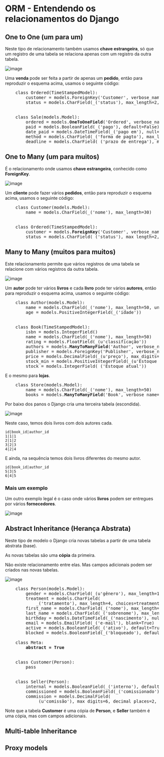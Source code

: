 # ORM - Entendendo os relacionamentos do Django

## One to One (um para um)

Neste tipo de relacionamento também usamos **chave estrangeira**, só que um registro de uma tabela se relaciona apenas com um registro da outra tabela.

![image](img/02oneToone.jpg)

Uma **venda** pode ser feita a partir de apenas um **pedido**, então para reproduzir o esquema acima, usamos o seguinte código:

<pre>
    class Ordered(TimeStampedModel):
        customer = models.ForeignKey('Customer', verbose_name=_('cliente'), related_name='cliente_pedido')
        status = models.CharField(_('status'), max_length=2, choices=status_list, default='pe')


    class Sale(models.Model):
        ordered = models.<b>OneToOneField</b>('Ordered', verbose_name=_('pedido'))
        paid = models.BooleanField(_('pago'), default=False)
        date_paid = models.DateTimeField(_('pago em'), null=True, blank=True)
        method = models.CharField(_('forma de pagto'), max_length=20, blank=True)
        deadline = models.CharField(_('prazo de entrega'), max_length=50, blank=True)
</pre>


## One to Many (um para muitos)

É o relacionamento onde usamos **chave estrangeira**, conhecido como **ForeignKey**.

![image](img/01fk.jpg)

Um **cliente** pode fazer vários **pedidos**, então para reproduzir o esquema acima, usamos o seguinte código:

<pre>
    class Customer(models.Model):
        name = models.CharField(_('nome'), max_length=30)


    class Ordered(TimeStampedModel):
        customer = models.<b>ForeignKey</b>('Customer', verbose_name=_('cliente'), related_name='cliente_pedido')
        status = models.CharField(_('status'), max_length=2, choices=status_list, default='pe')
</pre>


## Many to Many (muitos para muitos)

Este relacionamento permite que vários registros de uma tabela se relacione com vários registros da outra tabela.

![image](img/03m2m.jpg)

Um **autor** pode ter vários **livros** e cada **livro** pode ter vários **autores**, então para reproduzir o esquema acima, usamos o seguinte código:

<pre>
    class Author(models.Model):
        name = models.CharField(_('nome'), max_length=50, unique=True)
        age = models.PositiveIntegerField(_('idade'))


    class Book(TimeStampedModel):
        isbn = models.IntegerField()
        name = models.CharField(_('nome'), max_length=50)
        rating = models.FloatField(_(u'classificação'))
        authors = models.<b>ManyToManyField</b>('Author', verbose_name='autores')
        publisher = models.ForeignKey('Publisher', verbose_name='editora')
        price = models.DecimalField(_(u'preço'), max_digits=5, decimal_places=2)
        stock_min = models.PositiveIntegerField(_(u'Estoque mínimo'), default=0)
        stock = models.IntegerField(_('Estoque atual'))
</pre>

E o mesmo para **lojas**.

<pre>
    class Store(models.Model):
        name = models.CharField(_('nome'), max_length=50)
        books = models.<b>ManyToManyField</b>('Book', verbose_name='livros')
</pre>

Por baixo dos panos o Django cria uma terceira tabela (escondida).

![image](img/sqlite01.png)
    
Neste caso, temos dois livros com dois autores cada.

    id|book_id|author_id
    1|1|1
    2|1|2
    3|2|3
    4|2|4

E ainda, na sequência temos dois livros diferentes do mesmo autor.

    id|book_id|author_id
    5|3|5
    6|4|5

### Mais um exemplo

Um outro exemplo legal é o caso onde vários **livros** podem ser entregues por vários **fornecedores**.

![image](img/04m2m.jpg)


## Abstract Inheritance (Herança Abstrata)

Neste tipo de modelo o Django cria novas tabelas a partir de uma tabela abstrata (base).

As novas tabelas são uma **cópia** da primeira.

Não existe relacionamento entre elas. Mas campos adicionais podem ser criados nas novas tabelas.

![image](img/05abstract.jpg)

<pre>
    class Person(models.Model):
        gender = models.CharField(_(u'gênero'), max_length=1, choices=gender_list)
        treatment = models.CharField(
            _('tratamento'), max_length=4, choices=treatment_list, blank=True)
        first_name = models.CharField(_('nome'), max_length=30)
        last_name = models.CharField(_('sobrenome'), max_length=30)
        birthday = models.DateTimeField(_('nascimento'), null=True, blank=True)
        email = models.EmailField(_('e-mail'), blank=True)
        active = models.BooleanField(_('ativo'), default=True)
        blocked = models.BooleanField(_('bloqueado'), default=False)

    class Meta:
        <b>abstract = True</b>


    class Customer(Person):
        pass


    class Seller(Person):
        internal = models.BooleanField(_('interno'), default=True)
        commissioned = models.BooleanField(_('comissionado'), default=True)
        commission = models.DecimalField(
            _(u'comissão'), max_digits=6, decimal_places=2, default=0.01, blank=True)
</pre>

Note que a tabela **Customer** é uma cópia de **Person**, e **Seller** também é uma cópia, mas com campos adicionais.



## Multi-table Inheritance
## Proxy models
